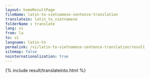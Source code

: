 ```yaml
---
layout: homeResultPage
fileName: latin-to-vietnamese-sentence-translation
translatein: latin_to_vietnamese
folderName : translate
lang: vi
from: la
to: vi
langname: latin-to
permalink: /vi/latin-to-vietnamese-sentence-translation/result
sitemap: false
nointernationalization: true
---
```

{% include result/translateinto.html %}

<script src="/js/result/translation.js" data-foldername="{{page.folderName}}" data-lang="{{page.lang}}"></script>
